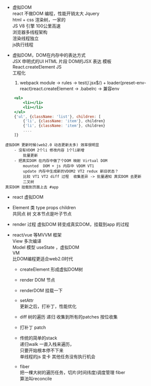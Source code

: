 <!--
 * @Description: 
 * @version: 
 * @Author: LuyunSheng
 * @Date: 2022-08-23 10:11:44
 * @LastEditTime: 2022-08-24 16:01:05
-->
- 虚拟DOM             
    react 不做DOM 编程，性能开销太大 Jquery             
    html + css 渲染树，一家的               
    JS V8 引擎 100公里高速              
    浏览器多线程架构              
        渲染线程独立                 
        js执行线程              

- 虚拟DOM，DOM在内存中的表达方式              
    JSX  申明式的UI HTML 片段  DOM的JSX 表达  模板                  
    React.createElement JS                
    工程化             
    1. webpack  module -> rules -> test(/.jsx$/) + loader(preset-env-react)react.createElement -> .babelrc -> 兼容env             
```jsx
    <ul>
        <li></li>
        <li></li>
    </ul>
    {'ul', {className: 'list'}, children: [
        {'li', {className: 'item'}, children}
        {'li', {className: 'item'}, children}
        ....
    ]}
```
    虚拟DOM 更新时候(web2.0 动态更新太多) 效率很明显                
        - 没有VDOM 2个li 修改内容 1个li新增                
            批量更新              
        - 把真实DOM 在内存中做了个DOM 映射 Virtual DOM               
            mounted  DOM + js 内存中 VDOM VT1           
            update 内存中生成新的VDOM2 VT2 redux 新旧状态？             
            比较 VT1 VT2 diff 过程  收集差异 -> 批量通知 真实DOM 去更新              
            二叉树             
    真实DOM 挂载到页面上去 #app                

- react 虚拟DOM            
- Element 类 type props children            
    共同点  树 文本节点是叶子节点              
- render 过程 虚拟DOM 转变成真实DOM，挂载到app 的过程             

- react/vue 等MVVM 框架               
    View 多次编译            
    Model 模型 useState ，虚拟DOM                
    VM                
    比DOM编程更适合web2.0时代                
    - createElement 形成虚拟DOM树               
    - render DOM 节点              
    - renderDOM 挂载一下                 
    - setAttr              
    更新之后，打补丁，性能优化                  
    - diff 树的遍历 递归 收集到所有的patches 按位收集               
    - 打补丁 patch             

    - 传统的简单的stack                
        递归walk 一直入栈来遍历，           
        只要开始根本停不下来                 
        单线程的js 变卡 其他任务没有执行机会             
    - fiber           
        把一棵大树的遍历任务，切片(时间纬度)调度管理 fiber               
        算法叫reconcile               